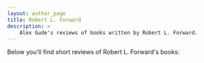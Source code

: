 ```yaml
---
layout: author_page
title: Robert L. Forward
description: >
    Alex Gude's reviews of books written by Robert L. Forward.
---
```


Below you'll find short reviews of Robert L. Forward's books: